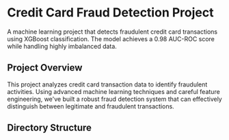 # Credit Card Fraud Detection Project

A machine learning project that detects fraudulent credit card transactions using XGBoost classification. The model achieves a 0.98 AUC-ROC score while handling highly imbalanced data.

## Project Overview

This project analyzes credit card transaction data to identify fraudulent activities. Using advanced machine learning techniques and careful feature engineering, we've built a robust fraud detection system that can effectively distinguish between legitimate and fraudulent transactions.

## Directory Structure


